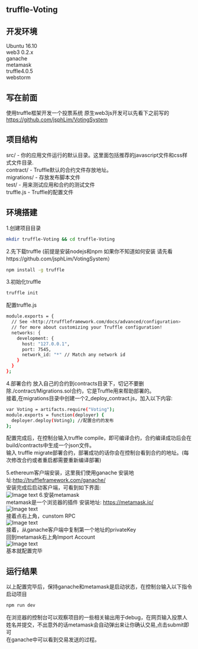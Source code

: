 ## truffle-Voting
## 开发环境
Ubuntu 16.10<br>
web3 0.2.x<br>
ganache<br>
metamask<br>
truffle4.0.5<br>
webstorm<br>

## 写在前面
使用truffle框架开发一个投票系统 原生web3js开发可以先看下之前写的 https://github.com/jsphLim/VotingSystem<br>

## 项目结构
src/ - 你的应用文件运行的默认目录。这里面包括推荐的javascript文件和css样式文件目录. <br>
contract/ - Truffle默认的合约文件存放地址。<br>
migrations/ - 存放发布脚本文件 <br>
test/ - 用来测试应用和合约的测试文件 <br>
truffle.js - Truffle的配置文件 <br>

## 环境搭建
1.创建项目目录 
```Bash
mkdir truffle-Voting && cd truffle-Voting
```
2.先下载truffle
(前提是安装nodejs和npm 如果你不知道如何安装 请先看https://github.com/jsphLim/VotingSystem）
```Bash
npm install -g truffle
```
3.初始化truffle
```Bash
truffle init
```
配置truffle.js
```Bash
module.exports = {
  // See <http://truffleframework.com/docs/advanced/configuration>
  // for more about customizing your Truffle configuration!
  networks: {
    development: {
      host: "127.0.0.1", 
      port: 7545,
      network_id: "*" // Match any network id
    }
  }
};
```
4.部署合约
放入自己的合约到contracts目录下，切记不要删除./contract/Migrations.sol合约，它是Truffle用来帮助部署的。<br>
接着,在migrations目录中创建一个2_deploy_contract.js，加入以下内容:<br>
```Bash
var Voting = artifacts.require("Voting");
module.exports = function(deployer) {
  deployer.deploy(Voting); //配置合约的发布
};
```
配置完成后，在控制台输入truffle compile，即可编译合约，合约编译成功后会在build/contracts中生成一个json文件。<br>
输入 truffle migrate部署合约，部署成功的话你会在控制台看到合约的地址。(每次修改合约或者重启都需要重新编译部署)<br>

5.ethereum客户端安装，这里我们使用ganache 安装地址:http://truffleframework.com/ganache/<br>
安装完成后启动客户端，可看到如下界面:<br>
![Image text](https://github.com/jsphLim/truffle-Voting/blob/master/doc/2.png)
6.安装metamask<br>
metamask是一个浏览器的插件 安装地址: https://metamask.io/ <br>
![Image text](https://github.com/jsphLim/truffle-Voting/blob/master/doc/3.png)<br>
接着点右上角，cunstom RPC<br>
![Image text](https://github.com/jsphLim/truffle-Voting/blob/master/doc/4.png)<br>
接着，从ganache客户端中复制第一个地址的privateKey<br>
回到metamask右上角Import Account<br>
![Image text](https://github.com/jsphLim/truffle-Voting/blob/master/doc/5.png)<br>
基本就配置完毕<br>
## 运行结果
以上配置完毕后，保持ganache和metamask是启动状态，在控制台输入以下指令启动项目
```Bash
npm run dev
```
在浏览器的控制台可以观察项目的一些相关输出用于debug，在网页输入投票人姓名并提交，不出意外的话metamask会自动弹出来让你确认交易,点击submit即可<br>
在ganache中可以看到交易发送的过程。
